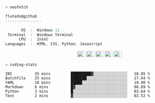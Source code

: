 ```zsh
> neofetch
```

<!--align="left" src="https://github.com/fluteds.png" alt="logo.png" width="200"/>-->

```csharp
fluteds@github
----------------

       OS  :  Windows 11
 Terminal  :  Windows Terminal
      CPU  :  Intel
Languages  :  HTML, CSS, Python, Javascript
```

<p align="left">
  &nbsp; &nbsp; &nbsp; &nbsp; &nbsp;&nbsp; &nbsp; &nbsp; &nbsp; &nbsp;&nbsp; &nbsp; &nbsp; &nbsp; &nbsp; &nbsp; &nbsp; &nbsp; &nbsp; &nbsp; &nbsp;&nbsp; &nbsp; &nbsp; &nbsp; &nbsp;&nbsp; &nbsp; &nbsp; &nbsp; &nbsp;
  <img alt="#474342" src="https://via.placeholder.com/15/ADBAC7/000000?text=+" width="25" height="20" />
  <img alt="#fbedf6" src="https://via.placeholder.com/15/6CB6FF/000000?text=+" width="25" height="20" />
  <img alt="#c9594d" src="https://via.placeholder.com/15/F47067/000000?text=+" width="25" height="20" />
  <img alt="#f8b9b2" src="https://via.placeholder.com/15/DCBDFB/000000?text=+" width="25" height="20" />
  <img alt="#f8b9b2" src="https://via.placeholder.com/15/57ab5a/000000?text=+" width="25" height="20" />
</p>

```zsh
> coding-stats
```

<!--START_SECTION:waka-->

```text
INI          35 mins         █████████▓░░░░░░░░░░░░░░░   38.85 %
Batchfile    25 mins         ███████░░░░░░░░░░░░░░░░░░   27.94 %
YAML         18 mins         █████░░░░░░░░░░░░░░░░░░░░   19.90 %
Markdown     6 mins          █▓░░░░░░░░░░░░░░░░░░░░░░░   06.89 %
Python       3 mins          █░░░░░░░░░░░░░░░░░░░░░░░░   03.64 %
Text         2 mins          ▓░░░░░░░░░░░░░░░░░░░░░░░░   02.52 %
```

<!--END_SECTION:waka-->
